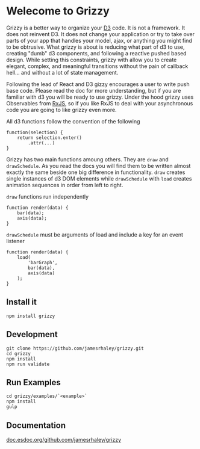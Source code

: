 # Welecome to Grizzy

Grizzy is a better way to organize your [D3](https://d3js.org) code. It is not a framework. It does not reinvent D3. It does not change your application or try to take over parts of your app that handles your model, ajax, or anything you might find to be obtrusive. What grizzy is about is reducing what part of d3 to use, creating "dumb" d3 components, and following a reactive pushed based design. While setting this constraints, grizzy with allow you to create elegant, complex, and meaningful transitions without the pain of callback hell... and without a lot of state management.  

Following the lead of React and D3 gizzy encourages a user to write push base code. Please read the doc for more understanding, but if you are familiar with d3 you will be ready to use grizzy. Under the hood grizzy uses Observables from [RxJS](https://github.com/Reactive-Extensions/RxJS), so if you like RxJS to deal with your asynchronous code you are going to like grizzy even more.

All d3 functions follow the convention of the following

```
function(selection) {
    return selection.enter()
        .attr(...)
}
```

Grizzy has two main functions amoung others. They are `draw` and `drawSchedule`. As you read the docs you will find them to be written almost exactly the same beside one big difference in functionality.  `draw` creates single instances of d3 DOM elements while `drawSchedule` with `load` creates animation sequences in order from left to right.

`draw` functions run independently
```
function render(data) {
    bar(data);
    axis(data);
}
```
`drawSchedule` must be arguments of load and include a key for an event listener
```
function render(data) {
    load(
        'barGraph',
        bar(data),
        axis(data)
    );
}
```



## Install it
```
npm install grizzy
```

## Development

```
git clone https://github.com/jamesrhaley/grizzy.git
cd grizzy
npm install
npm run validate
```

## Run Examples
```
cd grizzy/examples/`<example>`
npm install
gulp
```
## Documentation
[doc.esdoc.org/github.com/jamesrhaley/grizzy](https://doc.esdoc.org/github.com/jamesrhaley/grizzy)